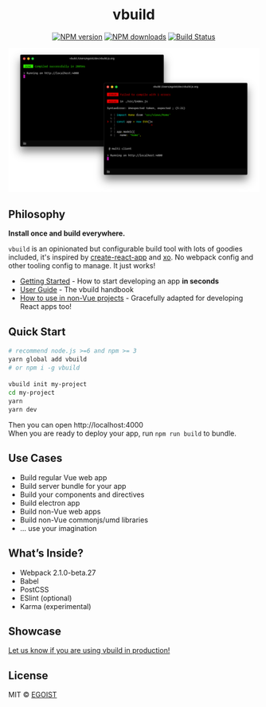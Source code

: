 <h1 align="center">vbuild</h1>

<p align="center"><a href="https://npmjs.com/package/vbuild"><img src="https://img.shields.io/npm/v/vbuild.svg?style=flat" alt="NPM version"></a> <a href="https://npmjs.com/package/vbuild"><img src="https://img.shields.io/npm/dm/vbuild.svg?style=flat" alt="NPM downloads"></a> <a href="https://circleci.com/gh/egoist/vbuild"><img src="https://img.shields.io/circleci/project/egoist/vbuild/master.svg?style=flat" alt="Build Status"></a></p>

<img src="./media/preview.png" alt="preview">

## Philosophy

**Install once and build everywhere.**

`vbuild` is an opinionated but configurable build tool with lots of goodies included, it's inspired by [create-react-app](https://github.com/facebookincubator/create-react-app) and [xo](https://github.com/sindresorhus/xo). No webpack config and other tooling config to manage. It just works!

- [Getting Started](https://vbuild.js.org/docs/getting-started.html) - How to start developing an app **in seconds**
- [User Guide](https://vbuild.js.org/docs) - The vbuild handbook
- [How to use in non-Vue projects](https://vbuild.js.org/docs/non-vue-projects.html) - Gracefully adapted for developing React apps too!

## Quick Start

```bash
# recommend node.js >=6 and npm >= 3
yarn global add vbuild
# or npm i -g vbuild

vbuild init my-project
cd my-project
yarn
yarn dev
```

Then you can open http://localhost:4000<br>
When you are ready to deploy your app, run `npm run build` to bundle.

## Use Cases

- Build regular Vue web app
- Build server bundle for your app
- Build your components and directives
- Build electron app
- Build non-Vue web apps
- Build non-Vue commonjs/umd libraries
- ... use your imagination

## What’s Inside?

- Webpack 2.1.0-beta.27
- Babel
- PostCSS
- ESlint (optional)
- Karma (experimental)

## Showcase

[Let us know if you are using vbuild in production!](https://vbuild.js.org/docs/showcase.html)

## License

MIT © [EGOIST](https://github.com/egoist)
